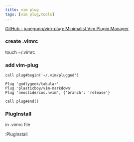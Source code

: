```yaml
---
title: vim plug
tags: [vim plug,tools]
---
```


[GitHub - junegunn/vim-plug: Minimalist Vim Plugin Manager](https://github.com/junegunn/vim-plug)

### create .vimrc

touch ~/.vimrc

### add  vim-plug

``` 
call plug#begin('~/.vim/plugged')

Plug 'godlygeek/tabular'
Plug 'plasticboy/vim-markdown'
Plug 'neoclide/coc.nvim', {'branch': 'release'}

call plug#end()
```

### PlugInstall

in .vimrc file

:PlugInstall



